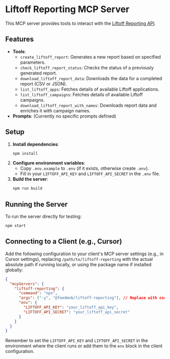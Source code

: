 # Liftoff Reporting MCP Server

This MCP server provides tools to interact with the [Liftoff Reporting API](https://docs.liftoff.io/advertiser/reporting_api).

## Features

- **Tools**:
  - `create_liftoff_report`: Generates a new report based on specified parameters.
  - `check_liftoff_report_status`: Checks the status of a previously generated report.
  - `download_liftoff_report_data`: Downloads the data for a completed report (CSV or JSON).
  - `list_liftoff_apps`: Fetches details of available Liftoff applications.
  - `list_liftoff_campaigns`: Fetches details of available Liftoff campaigns.
  - `download_liftoff_report_with_names`: Downloads report data and enriches it with campaign names.
- **Prompts**: (Currently no specific prompts defined)

## Setup

1.  **Install dependencies**:
    ```bash
    npm install
    ```
2.  **Configure environment variables**:
    - Copy `.env.example` to `.env` (if it exists, otherwise create `.env`).
    - Fill in your `LIFTOFF_API_KEY` and `LIFTOFF_API_SECRET` in the `.env` file.
3.  **Build the server**:
    ```bash
    npm run build
    ```

## Running the Server

To run the server directly for testing:

```bash
npm start
```

## Connecting to a Client (e.g., Cursor)

Add the following configuration to your client's MCP server settings (e.g., in Cursor settings), replacing `/path/to/liftoff-reporting` with the actual absolute path if running locally, or using the package name if installed globally:

```json
{
  "mcpServers": {
    "liftoff-reporting": {
      "command": "npx",
      "args": ["-y", "@feedmob/liftoff-reporting"], // Replace with correct package name if needed
      "env": {
        "LIFTOFF_API_KEY": "your_liftoff_api_key",
        "LIFTOFF_API_SECRET": "your_liftoff_api_secret"
      }
    }
  }
}
```

Remember to set the `LIFTOFF_API_KEY` and `LIFTOFF_API_SECRET` in the environment where the client runs or add them to the `env` block in the client configuration.
